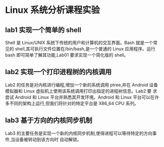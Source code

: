 # Linux 系统分析课程实验

## lab1 实现一个简单的 shell

Shell 是 Linux/UNIX 系统下传统的用户和计算机的交互界面。Bash 就是一个常见的 shell,其可执行文件位置在/bin/bash,是一个普通的 Linux 应用程序。运行 bash 即可简单了解其功能,Lab01 要求实现一个简化版的 shell。

## lab2 实现一个打印进程树的内核调用

Lab2 的任务是对内核进行编程,增加一个新的系统调用 ptree,并在 Android
设备模拟器和 Linux 虚拟机上使用该系统调用打印出指定的进程树信息。Lab2 要
求尝试 Android 和 Linux 平台并熟悉其开发环境。Android 和 Linux 平台可以在许
多不同的架构上运行,但我们将针对的特定平台是 X86_64 CPU 系列。

## lab3 基于方向的内核同步机制

Lab3 的主要任务是实现一个新的内核同步机制,使得进程可以等待特定的方向事件,当设备被转动到该方向时
自动解锁。
